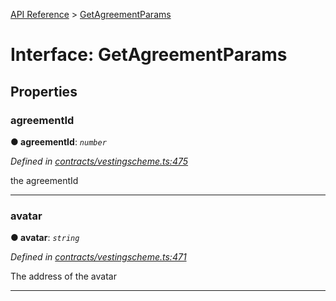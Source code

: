 [API Reference](../README.md) > [GetAgreementParams](../interfaces/GetAgreementParams.md)



# Interface: GetAgreementParams


## Properties
<a id="agreementId"></a>

###  agreementId

**●  agreementId**:  *`number`* 

*Defined in [contracts/vestingscheme.ts:475](https://github.com/daostack/arc.js/blob/caacbb2/lib/contracts/vestingscheme.ts#L475)*



the agreementId




___

<a id="avatar"></a>

###  avatar

**●  avatar**:  *`string`* 

*Defined in [contracts/vestingscheme.ts:471](https://github.com/daostack/arc.js/blob/caacbb2/lib/contracts/vestingscheme.ts#L471)*



The address of the avatar




___


